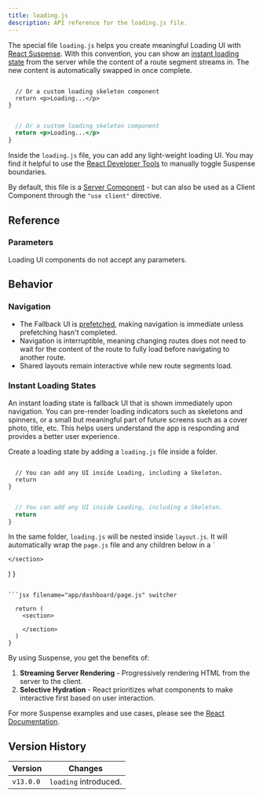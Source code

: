 ```yaml
---
title: loading.js
description: API reference for the loading.js file.
---
```


The special file `loading.js` helps you create meaningful Loading UI with [React Suspense](https://react.dev/reference/react/Suspense). With this convention, you can show an [instant loading state](#instant-loading-states) from the server while the content of a route segment streams in. The new content is automatically swapped in once complete.

```tsx filename="app/feed/loading.tsx" switcher

  // Or a custom loading skeleton component
  return <p>Loading...</p>
}
```

```jsx filename="app/feed/loading.js" switcher

  // Or a custom loading skeleton component
  return <p>Loading...</p>
}
```

Inside the `loading.js` file, you can add any light-weight loading UI. You may find it helpful to use the [React Developer Tools](https://react.dev/learn/react-developer-tools) to manually toggle Suspense boundaries.

By default, this file is a [Server Component](/docs/app/getting-started/server-and-client-components) - but can also be used as a Client Component through the `"use client"` directive.

## Reference

### Parameters

Loading UI components do not accept any parameters.

## Behavior

### Navigation

- The Fallback UI is [prefetched](/docs/app/getting-started/linking-and-navigating#prefetching), making navigation is immediate unless prefetching hasn't completed.
- Navigation is interruptible, meaning changing routes does not need to wait for the content of the route to fully load before navigating to another route.
- Shared layouts remain interactive while new route segments load.

### Instant Loading States

An instant loading state is fallback UI that is shown immediately upon navigation. You can pre-render loading indicators such as skeletons and spinners, or a small but meaningful part of future screens such as a cover photo, title, etc. This helps users understand the app is responding and provides a better user experience.

Create a loading state by adding a `loading.js` file inside a folder.

```tsx filename="app/dashboard/loading.tsx" switcher

  // You can add any UI inside Loading, including a Skeleton.
  return
}
```

```jsx filename="app/dashboard/loading.js" switcher

  // You can add any UI inside Loading, including a Skeleton.
  return
}
```

In the same folder, `loading.js` will be nested inside `layout.js`. It will automatically wrap the `page.js` file and any children below in a `

    </section>

)
}

````

```jsx filename="app/dashboard/page.js" switcher

  return (
    <section>

    </section>
  )
}
````

By using Suspense, you get the benefits of:

1. **Streaming Server Rendering** - Progressively rendering HTML from the server to the client.
2. **Selective Hydration** - React prioritizes what components to make interactive first based on user interaction.

For more Suspense examples and use cases, please see the [React Documentation](https://react.dev/reference/react/Suspense).

## Version History

| Version   | Changes               |
| --------- | --------------------- |
| `v13.0.0` | `loading` introduced. |
